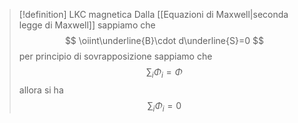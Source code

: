 > [!definition] LKC magnetica
> Dalla [[Equazioni di Maxwell|seconda legge di Maxwell]] sappiamo che
> $$
> \oiint\underline{B}\cdot d\underline{S}=0
> $$
> per principio di sovrapposizione sappiamo che
> $$
> \sum_i\Phi_i=\Phi
> $$
> allora si ha
> $$
> \sum_i\Phi_i=0
> $$